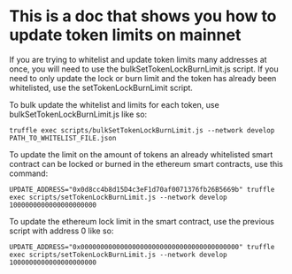# This is a doc that shows you how to update token limits on mainnet

If you are trying to whitelist and update token limits many addresses at once, you will need to use the bulkSetTokenLockBurnLimit.js script. If you need to only update the lock or burn limit and the token has already been whitelisted, use the setTokenLockBurnLimit script.

To bulk update the whitelist and limits for each token, use bulkSetTokenLockBurnLimit.js like so:
```
truffle exec scripts/bulkSetTokenLockBurnLimit.js --network develop PATH_TO_WHITELIST_FILE.json
```

To update the limit on the amount of tokens an already whitelisted smart contract can be locked or burned in the ethereum smart contracts, use this command:
```
UPDATE_ADDRESS="0x0d8cc4b8d15D4c3eF1d70af0071376fb26B5669b" truffle exec scripts/setTokenLockBurnLimit.js --network develop 1000000000000000000000
```

To update the ethereum lock limit in the smart contract, use the previous script with address 0 like so:
```
UPDATE_ADDRESS="0x0000000000000000000000000000000000000000" truffle exec scripts/setTokenLockBurnLimit.js --network develop 1000000000000000000000
```
